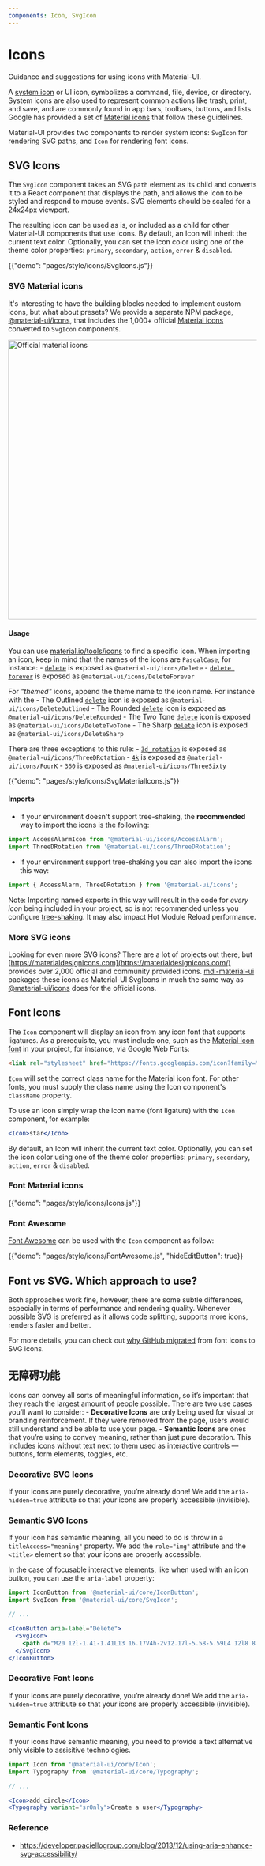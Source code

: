 ```yaml
---
components: Icon, SvgIcon
---
```

# Icons

<p class="description">Guidance and suggestions for using icons with Material-UI.</p>

A [system icon](https://material.io/design/iconography/system-icons.html) or UI icon, symbolizes a command, file, device, or directory. System icons are also used to represent common actions like trash, print, and save, and are commonly found in app bars, toolbars, buttons, and lists. Google has provided a set of [Material icons](https://material.io/tools/icons/?style=baseline) that follow these guidelines.

Material-UI provides two components to render system icons: `SvgIcon` for rendering SVG paths, and `Icon` for rendering font icons.

## SVG Icons

The `SvgIcon` component takes an SVG `path` element as its child and converts it to a React component that displays the path, and allows the icon to be styled and respond to mouse events. SVG elements should be scaled for a 24x24px viewport.

The resulting icon can be used as is, or included as a child for other Material-UI components that use icons. By default, an Icon will inherit the current text color. Optionally, you can set the icon color using one of the theme color properties: `primary`, `secondary`, `action`, `error` & `disabled`.

{{"demo": "pages/style/icons/SvgIcons.js"}}

### SVG Material icons

It's interesting to have the building blocks needed to implement custom icons, but what about presets? We provide a separate NPM package, [@material-ui/icons](https://www.npmjs.com/package/@material-ui/icons), that includes the 1,000+ official [Material icons](https://material.io/tools/icons/?style=baseline) converted to `SvgIcon` components.

<a href="https://material.io/tools/icons/?icon=3d_rotation&style=baseline">
  <img src="/static/images/icons/icons.png" alt="Official material icons" style="width: 566px" />
</a>

#### Usage

You can use [material.io/tools/icons](https://material.io/tools/icons/?style=baseline) to find a specific icon. When importing an icon, keep in mind that the names of the icons are `PascalCase`, for instance: - [`delete`](https://material.io/tools/icons/?icon=delete&style=baseline) is exposed as `@material-ui/icons/Delete` - [`delete forever`](https://material.io/tools/icons/?icon=delete_forever&style=baseline) is exposed as `@material-ui/icons/DeleteForever`

For *"themed"* icons, append the theme name to the icon name. For instance with the - The Outlined [`delete`](https://material.io/tools/icons/?icon=delete&style=outline) icon is exposed as `@material-ui/icons/DeleteOutlined` - The Rounded [`delete`](https://material.io/tools/icons/?icon=delete&style=rounded) icon is exposed as `@material-ui/icons/DeleteRounded` - The Two Tone [`delete`](https://material.io/tools/icons/?icon=delete&style=twotone) icon is exposed as `@material-ui/icons/DeleteTwoTone` - The Sharp [`delete`](https://material.io/tools/icons/?icon=delete&style=sharp) icon is exposed as `@material-ui/icons/DeleteSharp`

There are three exceptions to this rule: - [`3d_rotation`](https://material.io/tools/icons/?icon=3d_rotation&style=baseline) is exposed as `@material-ui/icons/ThreeDRotation` - [`4k`](https://material.io/tools/icons/?icon=4k&style=baseline) is exposed as `@material-ui/icons/FourK` - [`360`](https://material.io/tools/icons/?icon=360&style=baseline) is exposed as `@material-ui/icons/ThreeSixty`

{{"demo": "pages/style/icons/SvgMaterialIcons.js"}}

#### Imports

- If your environment doesn't support tree-shaking, the **recommended** way to import the icons is the following:

```jsx
import AccessAlarmIcon from '@material-ui/icons/AccessAlarm';
import ThreeDRotation from '@material-ui/icons/ThreeDRotation';
```

- If your environment support tree-shaking you can also import the icons this way:

```jsx
import { AccessAlarm, ThreeDRotation } from '@material-ui/icons';
```

Note: Importing named exports in this way will result in the code for *every icon* being included in your project, so is not recommended unless you configure [tree-shaking](https://webpack.js.org/guides/tree-shaking/). It may also impact Hot Module Reload performance.

### More SVG icons

Looking for even more SVG icons? There are a lot of projects out there, but [https://materialdesignicons.com](https://materialdesignicons.com/) provides over 2,000 official and community provided icons. [mdi-material-ui](https://github.com/TeamWertarbyte/mdi-material-ui) packages these icons as Material-UI SvgIcons in much the same way as [@material-ui/icons](https://www.npmjs.com/package/@material-ui/icons) does for the official icons.

## Font Icons

The `Icon` component will display an icon from any icon font that supports ligatures. As a prerequisite, you must include one, such as the [Material icon font](http://google.github.io/material-design-icons/#icon-font-for-the-web) in your project, for instance, via Google Web Fonts:

```html
<link rel="stylesheet" href="https://fonts.googleapis.com/icon?family=Material+Icons">
```

`Icon` will set the correct class name for the Material icon font. For other fonts, you must supply the class name using the Icon component's `className` property.

To use an icon simply wrap the icon name (font ligature) with the `Icon` component, for example:

```jsx
<Icon>star</Icon>
```

By default, an Icon will inherit the current text color. Optionally, you can set the icon color using one of the theme color properties: `primary`, `secondary`, `action`, `error` & `disabled`.

### Font Material icons

{{"demo": "pages/style/icons/Icons.js"}}

### Font Awesome

[Font Awesome](https://fontawesome.com/icons) can be used with the `Icon` component as follow:

{{"demo": "pages/style/icons/FontAwesome.js", "hideEditButton": true}}

## Font vs SVG. Which approach to use?

Both approaches work fine, however, there are some subtle differences, especially in terms of performance and rendering quality. Whenever possible SVG is preferred as it allows code splitting, supports more icons, renders faster and better.

For more details, you can check out [why GitHub migrated](https://blog.github.com/2016-02-22-delivering-octicons-with-svg/) from font icons to SVG icons.

## 无障碍功能

Icons can convey all sorts of meaningful information, so it’s important that they reach the largest amount of people possible. There are two use cases you’ll want to consider: - **Decorative Icons** are only being used for visual or branding reinforcement. If they were removed from the page, users would still understand and be able to use your page. - **Semantic Icons** are ones that you’re using to convey meaning, rather than just pure decoration. This includes icons without text next to them used as interactive controls — buttons, form elements, toggles, etc.

### Decorative SVG Icons

If your icons are purely decorative, you’re already done! We add the `aria-hidden=true` attribute so that your icons are properly accessible (invisible).

### Semantic SVG Icons

If your icon has semantic meaning, all you need to do is throw in a `titleAccess="meaning"` property. We add the `role="img"` attribute and the `<title>` element so that your icons are properly accessible.

In the case of focusable interactive elements, like when used with an icon button, you can use the `aria-label` property:

```jsx
import IconButton from '@material-ui/core/IconButton';
import SvgIcon from '@material-ui/core/SvgIcon';

// ...

<IconButton aria-label="Delete">
  <SvgIcon>
    <path d="M20 12l-1.41-1.41L13 16.17V4h-2v12.17l-5.58-5.59L4 12l8 8 8-8z" />
  </SvgIcon>
</IconButton>
```

### Decorative Font Icons

If your icons are purely decorative, you’re already done! We add the `aria-hidden=true` attribute so that your icons are properly accessible (invisible).

### Semantic Font Icons

If your icons have semantic meaning, you need to provide a text alternative only visible to assisitive technologies.

```jsx
import Icon from '@material-ui/core/Icon';
import Typography from '@material-ui/core/Typography';

// ...

<Icon>add_circle</Icon>
<Typography variant="srOnly">Create a user</Typography>
```

### Reference

- https://developer.paciellogroup.com/blog/2013/12/using-aria-enhance-svg-accessibility/